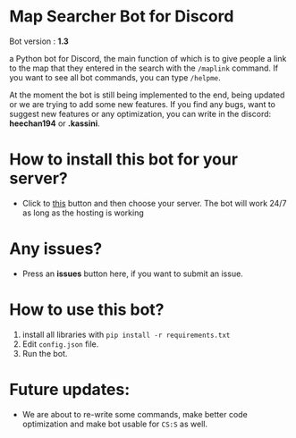 # Map Searcher Bot for Discord

Bot version : **1.3**

a Python bot for Discord, the main function of which is to give people a link to the map that they entered in the search with the `/maplink` command. If you want to see all bot commands, you can type `/helpme`.

At the moment the bot is still being implemented to the end, being updated or we are trying to add some new features. If you find any bugs, want to suggest new features or any optimization, you can write in the discord: **heechan194** or **.kassini**.


# How to install this bot for your server?

- Click to [this](https://discord.com/api/oauth2/authorize?client_id=1122605455194193931&permissions=277025396736&scope=applications.commands%20) button and then choose your server. The bot will work 24/7 as long as the hosting is working


# Any issues?

- Press an **issues** button here, if you want to submit an issue.


# How to use this bot?

1. install all libraries with `pip install -r requirements.txt`
2. Edit `config.json` file.
3. Run the bot.


# Future updates:
- We are about to re-write some commands, make better code optimization and make bot usable for `CS:S` as well.